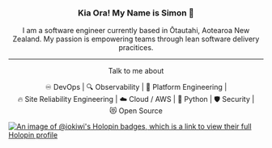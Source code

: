 <h3 align=center>Kia Ora! My Name is Simon 👋</h2>
<p align="center">I am a software engineer currently based in Ōtautahi, Aotearoa New Zealand. My passion is empowering teams through lean software delivery pracitices.</p>

<hr>

<p align=center>Talk to me about

<p align=center>
♾️&nbsp;DevOps | 🔍&nbsp;Observability | 🚀&nbsp;Platform&nbsp;Engineering | 🔥&nbsp;Site&nbsp;Reliability&nbsp;Engineering | ☁️&nbsp;Cloud&nbsp;/&nbsp;AWS | 🐍&nbsp;Python | 🛡️&nbsp;Security | 😻&nbsp;Open&nbsp;Source
</p>

[![An image of @iokiwi's Holopin badges, which is a link to view their full Holopin profile](https://holopin.me/iokiwi)](https://holopin.io/@iokiwi)
